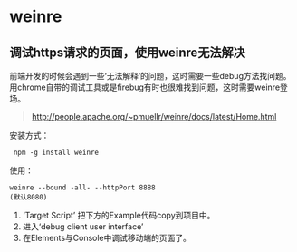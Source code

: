 # weinre

## 调试https请求的页面，使用weinre无法解决


前端开发的时候会遇到一些‘无法解释’的问题，这时需要一些debug方法找问题。
用chrome自带的调试工具或是firebug有时也很难找到问题，这时需要weinre登场。

> http://people.apache.org/~pmuellr/weinre/docs/latest/Home.html

安装方式：

```
 npm -g install weinre
```

使用：
```
weinre --bound -all- --httpPort 8888
(默认8080)

```

1. ‘Target Script’  把下方的Example代码copy到项目中。
2. 进入‘debug client user interface’  
3. 在Elements与Console中调试移动端的页面了。